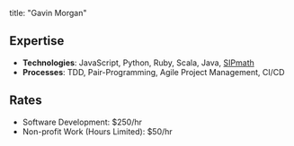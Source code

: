 title: "Gavin Morgan"

## Expertise
- **Technologies**: JavaScript, Python, Ruby, Scala, Java, [SIPmath](https://www.probabilitymanagement.org/sipmath)
- **Processes**: TDD, Pair-Programming, Agile Project Management, CI/CD

## Rates
- Software Development: $250/hr
- Non-profit Work (Hours Limited): $50/hr
